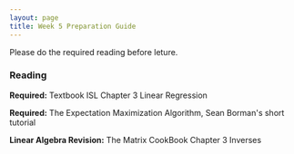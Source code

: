 ```yaml
---
layout: page
title: Week 5 Preparation Guide
---
```


Please do the required reading before leture.

### Reading ###
**Required:** Textbook ISL Chapter 3 Linear Regression

**Required:** The Expectation Maximization Algorithm, Sean Borman's short tutorial

**Linear Algebra Revision:** The Matrix CookBook Chapter 3 Inverses

